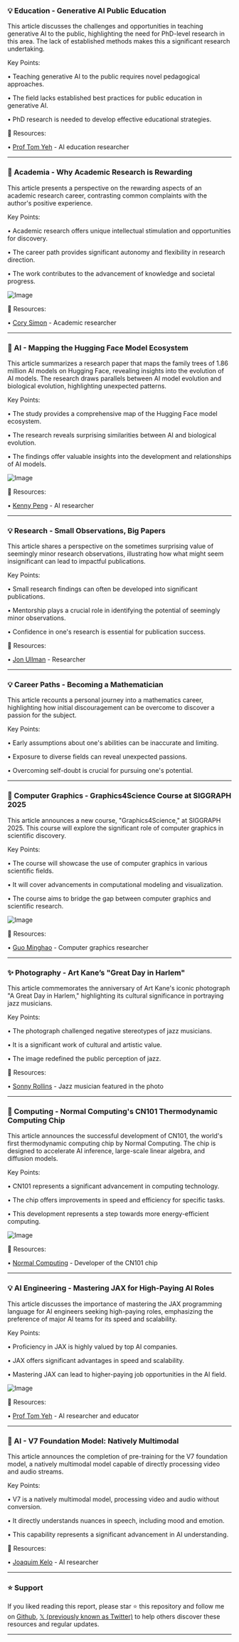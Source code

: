 ### 💡 Education - Generative AI Public Education

This article discusses the challenges and opportunities in teaching generative AI to the public, highlighting the need for PhD-level research in this area.  The lack of established methods makes this a significant research undertaking.

Key Points:

•  Teaching generative AI to the public requires novel pedagogical approaches.


•  The field lacks established best practices for public education in generative AI.


•  PhD research is needed to develop effective educational strategies.


🔗 Resources:

• [Prof Tom Yeh](https://x.com/ProfTomYeh) -  AI education researcher


---
### 🤖 Academia -  Why Academic Research is Rewarding

This article presents a perspective on the rewarding aspects of an academic research career, contrasting common complaints with the author's positive experience.

Key Points:

• Academic research offers unique intellectual stimulation and opportunities for discovery.


• The career path provides significant autonomy and flexibility in research direction.


•  The work contributes to the advancement of knowledge and societal progress.


![Image](https://pbs.twimg.com/media/GyPSGZDXkAAeks3?format=png&name=small)

🔗 Resources:

• [Cory Simon](https://x.com/CoryMSimon) -  Academic researcher


---
### 🤖 AI - Mapping the Hugging Face Model Ecosystem

This article summarizes a research paper that maps the family trees of 1.86 million AI models on Hugging Face, revealing insights into the evolution of AI models.  The research draws parallels between AI model evolution and biological evolution, highlighting unexpected patterns.


Key Points:

• The study provides a comprehensive map of the Hugging Face model ecosystem.


•  The research reveals surprising similarities between AI and biological evolution.


•  The findings offer valuable insights into the development and relationships of AI models.


![Image](https://pbs.twimg.com/tweet_video_thumb/GyPHIAtWAAAFd-v.jpg)

🔗 Resources:

• [Kenny Peng](https://x.com/kennylpeng) - AI researcher


---
### 💡 Research -  Small Observations, Big Papers

This article shares a perspective on the sometimes surprising value of seemingly minor research observations, illustrating how what might seem insignificant can lead to impactful publications.

Key Points:

•  Small research findings can often be developed into significant publications.


•  Mentorship plays a crucial role in identifying the potential of seemingly minor observations.


•  Confidence in one's research is essential for publication success.


🔗 Resources:

• [Jon Ullman](https://x.com/thejonullman) - Researcher


---
### 💡 Career Paths -  Becoming a Mathematician

This article recounts a personal journey into a mathematics career, highlighting how initial discouragement can be overcome to discover a passion for the subject.

Key Points:

•  Early assumptions about one's abilities can be inaccurate and limiting.


•  Exposure to diverse fields can reveal unexpected passions.


•  Overcoming self-doubt is crucial for pursuing one's potential.



---
### 🚀 Computer Graphics - Graphics4Science Course at SIGGRAPH 2025

This article announces a new course, "Graphics4Science," at SIGGRAPH 2025. This course will explore the significant role of computer graphics in scientific discovery.

Key Points:

• The course will showcase the use of computer graphics in various scientific fields.


• It will cover advancements in computational modeling and visualization.


• The course aims to bridge the gap between computer graphics and scientific research.


![Image](https://pbs.twimg.com/amplify_video_thumb/1951329097600163840/img/m0xLfVrf5qlX6hcq.jpg)

🔗 Resources:

• [Guo Minghao](https://x.com/GuoMh14) - Computer graphics researcher


---
### ✨ Photography - Art Kane’s "Great Day in Harlem"

This article commemorates the anniversary of Art Kane's iconic photograph "A Great Day in Harlem," highlighting its cultural significance in portraying jazz musicians.

Key Points:

• The photograph challenged negative stereotypes of jazz musicians.


• It is a significant work of cultural and artistic value.


• The image redefined the public perception of jazz.


🔗 Resources:


• [Sonny Rollins](https://x.com/sonnyrollins) -  Jazz musician featured in the photo



---
### 🤖 Computing - Normal Computing's CN101 Thermodynamic Computing Chip

This article announces the successful development of CN101, the world's first thermodynamic computing chip by Normal Computing.  The chip is designed to accelerate AI inference, large-scale linear algebra, and diffusion models.

Key Points:

• CN101 represents a significant advancement in computing technology.


• The chip offers improvements in speed and efficiency for specific tasks.


• This development represents a step towards more energy-efficient computing.


![Image](https://pbs.twimg.com/media/GyJrkcjbIAAGQAQ?format=jpg&name=small)

🔗 Resources:

• [Normal Computing](https://x.com/NormalComputing) -  Developer of the CN101 chip


---
### 💡 AI Engineering -  Mastering JAX for High-Paying AI Roles

This article discusses the importance of mastering the JAX programming language for AI engineers seeking high-paying roles, emphasizing the preference of major AI teams for its speed and scalability.

Key Points:

• Proficiency in JAX is highly valued by top AI companies.


• JAX offers significant advantages in speed and scalability.


• Mastering JAX can lead to higher-paying job opportunities in the AI field.


![Image](https://pbs.twimg.com/media/GyA22CoW4AAE6xR?format=jpg&name=small)

🔗 Resources:

• [Prof Tom Yeh](https://x.com/ProfTomYeh) - AI researcher and educator


---
### 🤖 AI -  V7 Foundation Model: Natively Multimodal

This article announces the completion of pre-training for the V7 foundation model, a natively multimodal model capable of directly processing video and audio streams.

Key Points:

• V7 is a natively multimodal model, processing video and audio without conversion.


• It directly understands nuances in speech, including mood and emotion.


• This capability represents a significant advancement in AI understanding.


🔗 Resources:

• [Joaquim Kelo](https://x.com/JoaquimKelo) - AI researcher


---

### ⭐️ Support

If you liked reading this report, please star ⭐️ this repository and follow me on [Github](https://github.com/Drix10), [𝕏 (previously known as Twitter)](https://x.com/DRIX_10_) to help others discover these resources and regular updates.

---
